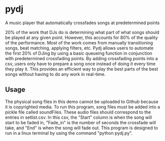 # pydj
A music player that automatically crossfades songs at predetermined points

20% of the work that DJs do is determining what part of what songs should be played at any given point. However, this accounts for 80% of the quality of the performance. Most of the work comes from manually transitioning songs, beat matching, applying filters, etc. Pydj allows users to automate the first 20% of DJing by using a basic queueing function in conjunction with predetermined crossfading points. By adding crossfading points into a csv, users only have to prepare a song once instead of doing it every time they play it. This provides an efficient way to play the best parts of the best songs without having to do any work in real-time.


## Usage
The physical song files in this demo cannot be uploaded to Github because it is copyrighted media. To run this program, song files must be added into a pickle file called soundFiles. These audio files should correspond to the entries in setlist.csv. In this csv, the "Start" column is when the song will start to be faded in, "Fade_in" is the number of seconds the crossfade will take, and "End" is when the song will fade out. This program is designed to run in a linux terminal by using the command "python pydj.py". 

